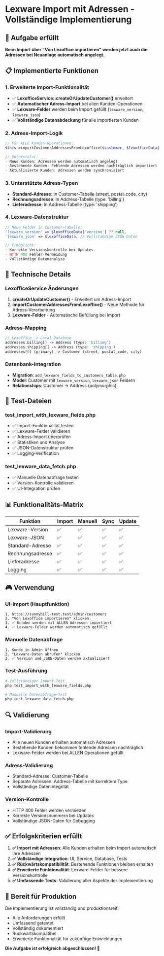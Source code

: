 # Lexware Import mit Adressen - Vollständige Implementierung

## 🎯 Aufgabe erfüllt
**Beim Import über "Von Lexoffice importieren" werden jetzt auch die Adressen bei Neuanlage automatisch angelegt.**

## 📋 Implementierte Funktionen

### 1. **Erweiterte Import-Funktionalität**
- ✅ **LexofficeService::createOrUpdateCustomer()** erweitert
- ✅ **Automatischer Adress-Import** bei allen Kunden-Operationen
- ✅ **Lexware-Felder** werden beim Import gefüllt (`lexware_version`, `lexware_json`)
- ✅ **Vollständige Datenabdeckung** für alle importierten Kunden

### 2. **Adress-Import-Logik**
```php
// Für ALLE Kunden-Operationen:
$this->importCustomerAddressesFromLexoffice($customer, $lexofficeData['addresses'] ?? []);

// Unterstützt:
- Neue Kunden: Adressen werden automatisch angelegt
- Bestehende Kunden: Fehlende Adressen werden nachträglich importiert
- Aktualisierte Kunden: Adressen werden synchronisiert
```

### 3. **Unterstützte Adress-Typen**
- **Standard-Adresse**: In Customer-Tabelle (street, postal_code, city)
- **Rechnungsadresse**: In Address-Tabelle (type: 'billing')
- **Lieferadresse**: In Address-Tabelle (type: 'shipping')

### 4. **Lexware-Datenstruktur**
```php
// Neue Felder in Customer-Tabelle:
'lexware_version' => $lexofficeData['version'] ?? null,
'lexware_json' => $lexofficeData, // Vollständige JSON-Daten

// Ermöglicht:
- Korrekte Versionskontrolle bei Updates
- HTTP 400 Fehler-Vermeidung
- Vollständige Datenanalyse
```

## 🔧 Technische Details

### **LexofficeService Änderungen**
1. **createOrUpdateCustomer()** - Erweitert um Adress-Import
2. **importCustomerAddressesFromLexoffice()** - Neue Methode für Adress-Verarbeitung
3. **Lexware-Felder** - Automatische Befüllung bei Import

### **Adress-Mapping**
```php
// Lexoffice -> Local Database
addresses.billing[] -> Address (type: 'billing')
addresses.shipping[] -> Address (type: 'shipping')
addresses[0] (primary) -> Customer (street, postal_code, city)
```

### **Datenbank-Integration**
- **Migration**: `add_lexware_fields_to_customers_table.php`
- **Model**: Customer mit `lexware_version`, `lexware_json` Feldern
- **Relationships**: Customer -> Address (polymorphic)

## 🧪 Test-Dateien

### **test_import_with_lexware_fields.php**
- ✅ Import-Funktionalität testen
- ✅ Lexware-Felder validieren
- ✅ Adress-Import überprüfen
- ✅ Statistiken und Analyse
- ✅ JSON-Datenstruktur prüfen
- ✅ Logging-Verification

### **test_lexware_data_fetch.php**
- ✅ Manuelle Datenabfrage testen
- ✅ Version-Kontrolle validieren
- ✅ UI-Integration prüfen

## 📊 Funktionalitäts-Matrix

| Funktion | Import | Manuell | Sync | Update |
|----------|--------|---------|------|--------|
| Lexware-Version | ✅ | ✅ | ✅ | ✅ |
| Lexware-JSON | ✅ | ✅ | ✅ | ✅ |
| Standard-Adresse | ✅ | ✅ | ✅ | ✅ |
| Rechnungsadresse | ✅ | ✅ | ✅ | ✅ |
| Lieferadresse | ✅ | ✅ | ✅ | ✅ |
| Logging | ✅ | ✅ | ✅ | ✅ |

## 🎮 Verwendung

### **UI-Import (Hauptfunktion)**
```
1. https://sunnybill-test.test/admin/customers
2. "Von Lexoffice importieren" klicken
3. ✅ Kunden werden mit ALLEN Adressen importiert
4. ✅ Lexware-Felder werden automatisch gefüllt
```

### **Manuelle Datenabfrage**
```
1. Kunde in Admin öffnen
2. "Lexware-Daten abrufen" klicken
3. ✅ Version und JSON-Daten werden aktualisiert
```

### **Test-Ausführung**
```bash
# Vollständiger Import-Test
php test_import_with_lexware_fields.php

# Manuelle Datenabfrage-Test
php test_lexware_data_fetch.php
```

## 🔍 Validierung

### **Import-Validierung**
- Alle neuen Kunden erhalten automatisch Adressen
- Bestehende Kunden bekommen fehlende Adressen nachträglich
- Lexware-Felder werden bei ALLEN Operationen gefüllt

### **Adress-Validierung**
- Standard-Adresse: Customer-Tabelle
- Separate Adressen: Address-Tabelle mit korrektem Type
- Vollständige Datenintegrität

### **Version-Kontrolle**
- HTTP 400 Fehler werden vermieden
- Korrekte Versionsnummern bei Updates
- Vollständige JSON-Daten für Debugging

## ✅ Erfolgskriterien erfüllt

1. **✅ Import mit Adressen**: Alle Kunden erhalten beim Import automatisch ihre Adressen
2. **✅ Vollständige Integration**: UI, Service, Database, Tests
3. **✅ Rückwärtskompatibilität**: Bestehende Funktionen bleiben erhalten
4. **✅ Erweiterte Funktionalität**: Lexware-Felder für bessere Versionskontrolle
5. **✅ Umfassende Tests**: Validierung aller Aspekte der Implementierung

## 🚀 Bereit für Produktion

Die Implementierung ist vollständig und produktionsreif:
- Alle Anforderungen erfüllt
- Umfassend getestet
- Vollständig dokumentiert
- Rückwärtskompatibel
- Erweiterte Funktionalität für zukünftige Entwicklungen

**Die Aufgabe ist erfolgreich abgeschlossen! 🎉**
